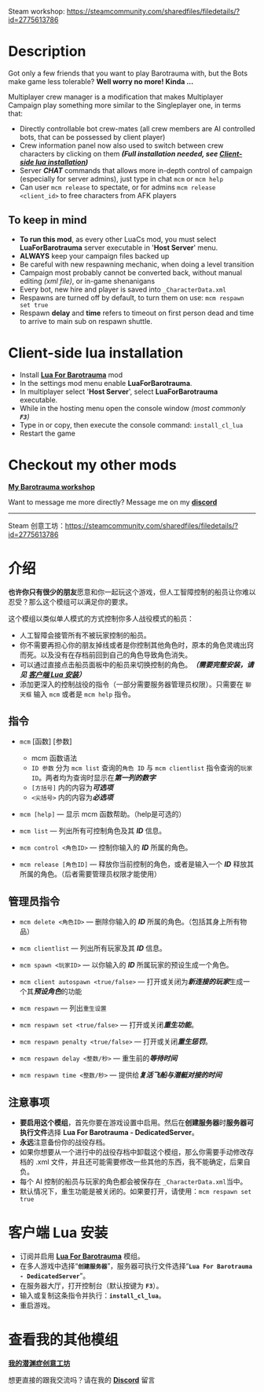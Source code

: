 Steam workshop: https://steamcommunity.com/sharedfiles/filedetails/?id=2775613786

# Description

Got only a few friends that you want to play Barotrauma with, but the Bots make game less tolerable? **Well worry no more! Kinda ...**

Multiplayer crew manager is a modification that makes Multiplayer Campaign play something more similar to the Singleplayer one, in terms that:

* Directly controllable bot crew-mates (all crew members are AI controlled bots, that can be possessed by client player)
* Crew information panel now also used to switch between crew characters by clicking on them ***(Full installation needed, see [Client-side lua installation](#Client-side-lua-installation))***
* Server ***CHAT*** commands that allows more in-depth control of campaign (especially for server admins), just type in chat `mcm` or `mcm help`
* Can user `mcm release` to spectate, or for admins `mcm release <client_id>` to free characters from AFK players

## To keep in mind

* **To run this mod**, as every other LuaCs mod, you must select **LuaForBarotrauma** server executable in '**Host Server**' menu.
* **ALWAYS** keep your campaign files backed up
* Be careful with new respawning mechanic, when doing a level transition
* Campaign most probably cannot be converted back, without manual editing *(xml file)*, or in-game shenanigans
* Every bot, new hire and player is saved into `_CharacterData.xml`
* Respawns are turned off by default, to turn them on use: `mcm respawn set true`
* Respawn **delay** and **time** refers to timeout on first person dead and time to arrive to main sub on respawn shuttle.

# Client-side lua installation

* Install **[Lua For Barotrauma](https://steamcommunity.com/sharedfiles/filedetails/?id=2559634234)** mod
* In the settings mod menu enable **LuaForBarotrauma**.
* In multiplayer select '**Host Server**', select **LuaForBarotrauma** executable.
* While in the hosting menu open the console window *(most commonly **`F3`**)*
* Type in or copy, then execute the console command: `install_cl_lua`
* Restart the game

# Checkout my other mods

**[My Barotrauma workshop](https://steamcommunity.com/id/oiltanker-dk/myworkshopfiles/?appid=602960)**

Want to message me more directly? Message me on my **[discord](https://discord.gg/HkPNqnkDdF)**

- - - -

Steam 创意工坊：https://steamcommunity.com/sharedfiles/filedetails/?id=2775613786

# 介绍

**也许你只有很少的朋友**愿意和你一起玩这个游戏，但人工智障控制的船员让你难以忍受？那么这个模组可以满足你的要求。

这个模组以类似单人模式的方式控制你多人战役模式的船员：

* 人工智障会接管所有不被玩家控制的船员。
* 你不需要再担心你的朋友掉线或者是你控制其他角色时，原本的角色灵魂出窍而死。以及没有在存档前回到自己的角色导致角色消失。
* 可以通过直接点击船员面板中的船员来切换控制的角色。***（需要完整安装，请见 [客户端 Lua 安装](#客户端-Lua-安装)）***
* 添加更深入的控制战役的指令（一部分需要服务器管理员权限）。只需要在 `聊天框` 输入 `mcm` 或者是 `mcm help` 指令。

## 指令

* `mcm` [函数] [参数]
  * mcm 函数语法
  * `ID 参数` 分为 `mcm list` 查询的`角色 ID` 与 `mcm clientlist` 指令查询的`玩家 ID`。两者均为查询时显示在***第一列的数字***
  * `[方括号]` 内的内容为***可选项***
  * `<尖括号>` 内的内容为***必选项***

* `mcm [help]` — 显示 mcm 函数帮助。（help是可选的）
* `mcm list` — 列出所有可控制角色及其 ***ID*** 信息。
* `mcm control <角色ID>` — 控制你输入的 ***ID*** 所属的角色。
* `mcm release [角色ID]` — 释放你当前控制的角色，或者是输入一个 ***ID*** 释放其所属的角色。（后者需要管理员权限才能使用）

## 管理员指令

* `mcm delete <角色ID>` — 删除你输入的 ***ID*** 所属的角色。（包括其身上所有物品）
* `mcm clientlist` — 列出所有玩家及其 ***ID*** 信息。
* `mcm spawn <玩家ID>` — 以你输入的 ***ID*** 所属玩家的预设生成一个角色。
* `mcm client autospawn <true/false>` — 打开或关闭为***新连接的玩家***生成一个其***预设角色***的功能

* `mcm respawn` — 列出`重生设置`
* `mcm respawn set <true/false>` — 打开或关闭***重生功能***。
* `mcm respawn penalty <true/false>` — 打开或关闭***重生惩罚***。
* `mcm respawn delay <整数/秒>` — 重生前的***等待时间***
* `mcm respawn time <整数/秒>` — 提供给***复活飞船与潜艇对接的时间***

## 注意事项

* **要启用这个模组**，首先你要在游戏设置中启用。然后在**创建服务器**时**服务器可执行文件**选择 **Lua For Barotrauma - DedicatedServer**。
* **永远**注意备份你的战役存档。
* 如果你想要从一个进行中的战役存档中卸载这个模组，那么你需要手动修改存档的 .xml 文件，并且还可能需要修改一些其他的东西，我不能确定，后果自负。
* 每个 AI 控制的船员与玩家的角色都会被保存在 `_CharacterData.xml`当中。
* 默认情况下，重生功能是被关闭的。如果要打开，请使用：`mcm respawn set true`

# 客户端 Lua 安装

* 订阅并启用 **[Lua For Barotrauma](https://steamcommunity.com/sharedfiles/filedetails/?id=2559634234)** 模组。
* 在多人游戏中选择“**`创建服务器`**”，服务器可执行文件选择“**`Lua For Barotrauma - DedicatedServer`**”。
* 在服务器大厅，打开控制台（默认按键为 **`F3`**）。
* 输入或复制这条指令并执行：**`install_cl_lua`**。
* 重启游戏。

# 查看我的其他模组

**[我的潜渊症创意工坊](https://steamcommunity.com/id/oiltanker-dk/myworkshopfiles/?appid=602960)**

想更直接的跟我交流吗？请在我的 **[Discord](=https://discord.gg/HkPNqnkDdF)** 留言
